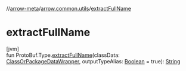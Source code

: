 //[arrow-meta](../../index.md)/[arrow.common.utils](index.md)/[extractFullName](extract-full-name.md)

# extractFullName

[jvm]\
fun ProtoBuf.Type.[extractFullName](extract-full-name.md)(classData: [ClassOrPackageDataWrapper](-class-or-package-data-wrapper/index.md), outputTypeAlias: [Boolean](https://kotlinlang.org/api/latest/jvm/stdlib/kotlin/-boolean/index.html) = true): [String](https://kotlinlang.org/api/latest/jvm/stdlib/kotlin/-string/index.html)
